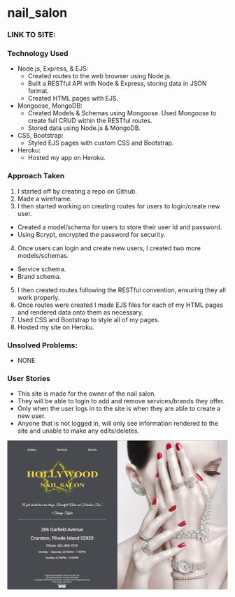 # nail_salon

### LINK TO SITE: 

### Technology Used
* Node.js, Express, & EJS:
  * Created routes to the web browser using Node.js. 
  * Built a RESTful API with Node & Express, storing data in JSON format.
  * Created HTML pages with EJS.
* Mongoose, MongoDB:
  * Created Models & Schemas using Mongoose. Used Mongoose to create full CRUD within the RESTful routes.
  * Stored data using Node.js & MongoDB.
* CSS, Bootstrap:
  * Styled EJS pages with custom CSS and Bootstrap.
* Heroku:
  * Hosted my app on Heroku.

### Approach Taken
1. I started off by creating a repo on Github.
2. Made a wireframe.
3. I then started working on creating routes for users to login/create new user.
  * Created a model/schema for users to store their user Id and password.
  * Using Bcrypt, encrypted the password for security.
4. Once users can login and create new users, I created two more models/schemas. 
  * Service schema.
  * Brand schema.
5. I then created routes following the RESTful convention, ensuring they all work properly.
6. Once routes were created I made EJS files for each of my HTML pages and rendered data onto them as necessary.
7. Used CSS and Bootstrap to style all of my pages.
8. Hosted my site on Heroku. 

### Unsolved Problems:
* NONE

### User Stories
* This site is made for the owner of the nail salon.
* They will be able to login to add and remove services/brands they offer.
* Only when the user logs in to the site is when they are able to create a new user.
* Anyone that is not logged in, will only see information rendered to the site and unable to make any edits/deletes.

![Landing Page](/public/images/landingpage.jpg)